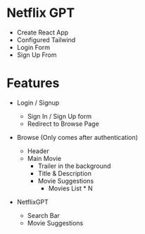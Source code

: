 # Netflix GPT

- Create React App
- Configured Tailwind
- Login Form
- Sign Up From

# Features

- Login / Signup
  - Sign In / Sign Up form
  - Redirect to Browse Page
- Browse (Only comes after authentication)

  - Header
  - Main Movie
    - Trailer in the background
    - Title & Description
    - Movie Suggestions
      - Movies List \* N

- NetflixGPT
  - Search Bar
  - Movie Suggestions
